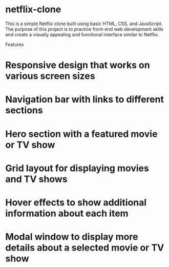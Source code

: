 # netflix-clone 
This is a simple Netflix clone built using basic HTML, CSS, and JavaScript. The purpose of this project is to practice front-end web development skills and create a visually appealing and functional interface similar to Netflix.

Features
# Responsive design that works on various screen sizes
# Navigation bar with links to different sections
# Hero section with a featured movie or TV show
# Grid layout for displaying movies and TV shows
# Hover effects to show additional information about each item
# Modal window to display more details about a selected movie or TV show
